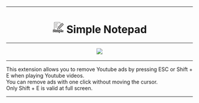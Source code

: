 
***

<h1 align="center">
  <img src="https://github.com/Keinsleif/Simple_Notepad/blob/master/src/128.png" height="32" width="32" />
  Simple Notepad
</h1>

***
<p align="center">
<a href="https://chrome.google.com/webstore/detail/simple-notepad/gmcbcmahcbcmmlofmdmnmjfhojegpbdh">
  <img src="https://gist.githubusercontent.com/Keinsleif/25e76d4dac22454e94b56671363ae87a/raw/0a3343c9421f623cab07cceb25b5eca159e5a1b2/webstore.svg" width="300"/>
</a>
</p>

***

This extension allows you to remove Youtube ads by pressing ESC or Shift + E when playing Youtube videos.  
You can remove ads with one click without moving the cursor.  
Only Shift + E is valid at full screen.  

***
